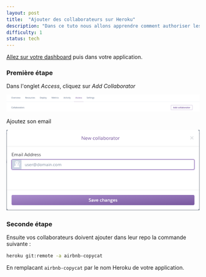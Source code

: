 ```yaml
---
layout: post
title:  "Ajouter des collaborateurs sur Heroku"
description: "Dans ce tuto nous allons apprendre comment authoriser les membres de votre équipe à pusher sur Heroku."
difficulty: 1
status: tech
---
```


<a href="https://dashboard.heroku.com/apps" target="_blank">Allez sur votre dashboard</a> puis dans votre application.

### Première étape

Dans l'onglet *Access*, cliquez sur *Add Collaborator*

<img src="/images/posts/heroku-button.png" class="image" alt="Cliquer sur Add Collaborator">

Ajoutez son email

<img src="/images/posts/heroku-email.png" class="image" alt="Ajoutez son email rattaché à son compte Heroku">

### Seconde étape

Ensuite vos collaborateurs doivent ajouter dans leur repo la commande suivante :

```sh
heroku git:remote -a airbnb-copycat
```

En remplacant `airbnb-copycat` par le nom Heroku de votre application.
